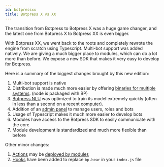 ```yaml
---
id: botpressxx
title: Botpress X vs XX
---
```


The transition from Botpress to Botpress X was a huge game changer, and the latest one from Botpress X to Botpress XX is even bigger.

With Botpress XX, we went back to the roots and completely rewrote the engine from scratch using Typescript. Multi-bot support was added natively. We are giving a much bigger place to modules, which can do a lot more than before. We expose a new SDK that makes it very easy to develop for Botpress.

Here is a summary of the biggest changes brought by this new edition:

1. Multi-bot support is native
1. Distribution is made much more easier by offering [binaries for multiple systems](./install). (node is packaged with BP)
1. [Botpress NLU](../getting_started/nlu) was optimized to train its model extremely quickly (often in less than a second on a recent computer).
1. Addition of an [admin panel](./admin) to manage users, roles and bots
1. Usage of Typescript makes it much more easier to develop bots
1. Modules have access to the Botpress SDK to easily communicate with the core
1. Module development is standardized and much more flexible than before

Other minor changes:

1. [Actions](./actions) may be [deployed by modules](../modules/actions)
1. [Hooks](./hooks) have been added to replace `bp.hear` in your `index.js` file
